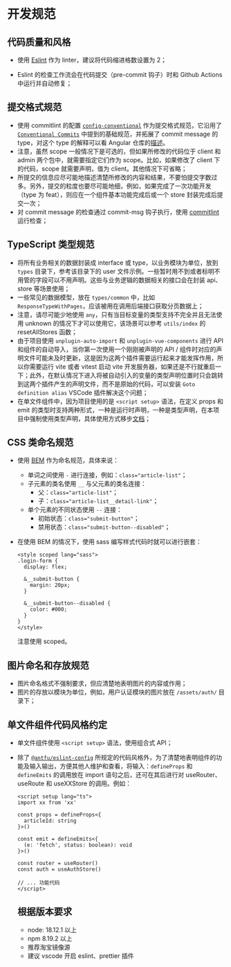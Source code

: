 # 开发规范

## 代码质量和风格

- 使用 [Eslint](https://eslint.org/) 作为 linter，建议将代码缩进格数设置为 2；

- Eslint  的检查工作流会在代码提交（pre-commit 钩子）时和 Github Actions 中运行并自动修复；


## 提交格式规范

- 使用 commitlint 的配置 [`config-conventional`](https://github.com/conventional-changelog/commitlint/tree/master/%40commitlint/config-conventional) 作为提交格式规范，它沿用了 [`Conventional Commits`](https://www.conventionalcommits.org/en/v1.0.0/) 中提到的基础规范，并拓展了 commit message 的 type，对这个 type 的解释可以看 Angular 仓库的[描述](https://github.com/angular/angular/blob/22b96b9/CONTRIBUTING.md#-commit-message-guidelines)。
- 注意，虽然 scope 一般情况下是可选的，但如果所修改的代码位于 client 和 admin 两个包中，就需要指定它们作为 scope。比如，如果修改了 client 下的代码，scope 就需要声明，值为 client。其他情况下可省略；
- 所提交的信息应尽可能地描述清楚所修改的内容和结果，不要怕提交字数过多。另外，提交的粒度也要尽可能地细，例如，如果完成了一次功能开发（type 为 feat），则应在一个组件基本功能完成后或一个 store 封装完成后提交一次；
- 对 commit message 的检查通过 commit-msg 钩子执行，使用 [commitlint](https://github.com/conventional-changelog/commitlint) 运行检查；

## TypeScript 类型规范

- 将所有业务相关的数据封装成 interface 或 type，以业务模块为单位，放到 `types` 目录下，参考该目录下的 user 文件示例。一些暂时用不到或者标明不用管的字段可以不用声明。这些与业务逻辑的数据相关的接口会在封装 api、store 等场景使用；
- 一些常见的数据模型，放在 `types/common` 中，比如 `ResponseTypeWithPages`，应该被用在调用后端接口获取分页数据上；
- 注意，请尽可能少地使用 `any`，只有当目标变量的类型支持不完全并且无法使用 unknown 的情况下才可以使用它，该场景可以参考 `utils/index` 的 resetAllStores 函数；
- 由于项目使用 `unplugin-auto-import` 和 `unplugin-vue-components` 进行 API 和组件的自动导入，当你第一次使用一个刚刚被声明的 API / 组件时对应的声明文件可能未及时更新，这是因为这两个插件需要运行起来才能发挥作用，所以你需要运行 vite 或者 vitest 启动 vite 开发服务器，如果还是不行就重启一下；此外，在默认情况下进入将被自动引入的变量的类型声明位置时只会跳转到这两个插件产生的声明文件，而不是原始的代码，可以安装 `Goto definition alias` VSCode 插件解决这个问题；
- 在单文件组件中，因为项目使用的是 `<script setup>` 语法，在定义 props 和 emit 的类型时支持两种形式，一种是运行时声明，一种是类型声明，在本项目中强制使用类型声明，具体使用方式移步[文档](https://cn.vuejs.org/api/sfc-script-setup.html#typescript-only-features)；

## CSS 类命名规范

- 使用 [BEM](https://getbem.com/) 作为命名规范，具体来说：

  - 单词之间使用 `-` 进行连接，例如：`class="article-list"`；
  - 子元素的类名使用 `__` 与父元素的类名连接：
    - 父：`class="article-list"`；
    - 子：`class="article-list__detail-link"`；
  - 单个元素的不同状态使用 `--` 连接：
    - 初始状态：`class="submit-button"`；
    - 禁用状态：`class="submit-button--disabled"`；

- 在使用 BEM 的情况下，使用 sass 编写样式代码时就可以进行嵌套：

  ```
  <style scoped lang="sass">
  .login-form {
    display: flex;
  
    &__submit-button {
      margin: 20px;
    }
  
    &__submit-button--disabled {
      color: #000;
    }
  }
  </style>
  ```

  注意使用 scoped。

## 图片命名和存放规范

- 图片命名格式不强制要求，但应清楚地表明图片的内容或作用；
- 图片的存放以模块为单位，例如，用户认证模块的图片放在 `/assets/auth/` 目录下；

## 单文件组件代码风格约定

- 单文件组件使用 `<script setup>` 语法，使用组合式 API；

- 除了 [`@antfu/eslint-config`](https://github.com/antfu/eslint-config) 所规定的代码风格外，为了清楚地表明组件的功能及输入输出，方便其他人维护和查看，将输入：`defineProps` 和 `defineEmits` 的调用放在 import 语句之后，还可在其后进行对 useRouter、useRoute 和 useXXStore 的调用。例如：

  ```
  <script setup lang="ts">
  import xx from 'xx'
  
  const props = defineProps<{
    articleId: string
  }>()
  
  const emit = defineEmits<{
    (e: 'fetch', status: boolean): void
  }>()
  
  const router = useRouter()
  const auth = useAuthStore()
  
  // ... 功能代码
  </script>
  ```

  ## 根据版本要求
  - node: 18.12.1 以上
  - npm 8.19.2 以上
  - 推荐淘宝镜像源
  - 建议 vscode 开启 eslint、prettier 插件